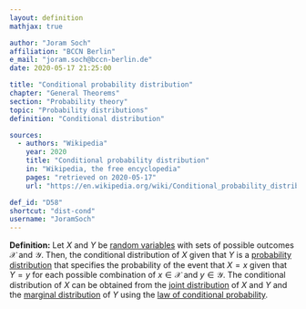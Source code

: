 ```yaml
---
layout: definition
mathjax: true

author: "Joram Soch"
affiliation: "BCCN Berlin"
e_mail: "joram.soch@bccn-berlin.de"
date: 2020-05-17 21:25:00

title: "Conditional probability distribution"
chapter: "General Theorems"
section: "Probability theory"
topic: "Probability distributions"
definition: "Conditional distribution"

sources:
  - authors: "Wikipedia"
    year: 2020
    title: "Conditional probability distribution"
    in: "Wikipedia, the free encyclopedia"
    pages: "retrieved on 2020-05-17"
    url: "https://en.wikipedia.org/wiki/Conditional_probability_distribution"

def_id: "D58"
shortcut: "dist-cond"
username: "JoramSoch"
---
```



**Definition:** Let $X$ and $Y$ be [random variables](/D/rvar) with sets of possible outcomes $\mathcal{X}$ and $\mathcal{Y}$. Then, the conditional distribution of $X$ given that $Y$ is a [probability distribution](/D/dist) that specifies the probability of the event that $X = x$ given that $Y = y$ for each possible combination of $x \in \mathcal{X}$ and $y \in \mathcal{Y}$. The conditional distribution of $X$ can be obtained from the [joint distribution](/D/dist-joint) of $X$ and $Y$ and the [marginal distribution](/D/dist-marg) of $Y$ using the [law of conditional probability](/D/prob-cond).